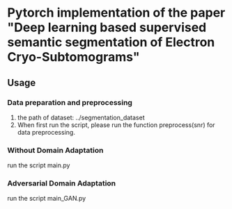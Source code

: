 # Pytorch implementation of the paper "Deep learning based supervised semantic segmentation of Electron Cryo-Subtomograms"

## Usage

### Data preparation and preprocessing
1. the path of dataset: ../segmentation_dataset
2. When first run the script, please run the function preprocess(snr) for data preprocessing.

### Without Domain Adaptation
run the script main.py

### Adversarial Domain Adaptation
run the script main_GAN.py


